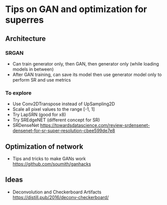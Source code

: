 # Tips on GAN and optimization for superres
## Architecture
### SRGAN
- Can train generator only, then GAN, then generator only (while loading models in between)
- After GAN training, can save its model then use generator model only to perform SR and use metrics

### To explore
- Use Conv2DTranspose instead of UpSampling2D
- Scale all pixel values to the range [-1, 1]
- Try LapSRN (good for x8)
- Try SREdgeNET (different concept for SR)
- SRDenseNet https://towardsdatascience.com/review-srdensenet-densenet-for-sr-super-resolution-cbee599de7e8

## Optimization of network
- Tips and tricks to make GANs work https://github.com/soumith/ganhacks

## Ideas
- Deconvolution and Checkerboard Artifacts https://distill.pub/2016/deconv-checkerboard/



